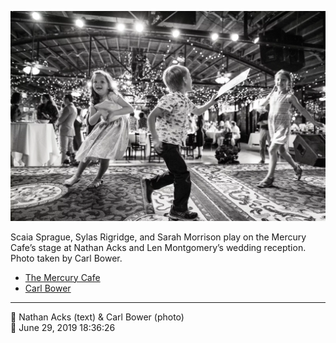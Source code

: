 ![Scaia Sprague, Sylas Rigridge, and Sarah Morrison play on the Mercury Cafe’s stage](assets/2019-06-29-set-3-the-reception-44.webp)

Scaia Sprague, Sylas Rigridge, and Sarah Morrison play on the Mercury Cafe’s stage at Nathan Acks and Len Montgomery’s wedding reception. Photo taken by Carl Bower.

* [The Mercury Cafe](http://mercurycafe.com)
* [Carl Bower](https://carlbowerphotos.com)

- - - -

<span aria-hidden="true">👥</span> Nathan Acks (text) & Carl Bower (photo)  
<span aria-hidden="true">📅</span> June 29, 2019 18:36:26
